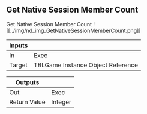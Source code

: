 ## Get Native Session Member Count
Get Native Session Member Count
![[../img/nd_img_GetNativeSessionMemberCount.png]]

|Inputs||
|--|--|
| In | Exec |
| Target | TBLGame Instance Object Reference |

|Outputs||
|--|--|
| Out | Exec |
| Return Value | Integer |
